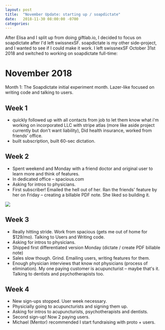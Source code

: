 ```yaml
---
layout: post
title:  "November Update: starting up / soapdictate"
date:   2018-11-30 08:00:00 -0700
categories: 
---
```


After Elisa and I split up from doing giftlab.io, I decided to focus on soapdictate after I'd left swissnexSF. soapdictate is my other side-project, and I wanted to see if I could make it work. I left swissnexSF October 31st 2018 and switched to working on soapdictate full-time:


November 2018
===

Month 1: The Soapdictate initial experiment month. Lazer-like focused on writing code and talking to users. 

Week 1
---
* quickly followed up with all contacts from job to let them know what i'm working on
incorporated LLC with stripe atlas (more like aside project currently but don't want liability), Did health insurance, worked from friends' office.
* built subscription, built 60-sec dictation.



Week 2
---
* Spent weekend and Monday with a friend doctor and original user to learn more and think of features.
* In dedicated office – spacious.com
* Asking for intros to physicians.
* First subscriber! Emailed the hell out of her. Ran the friends' feature by her on Friday – creating a billable PDF note. She liked so building it.

![](/learnings/demo_health3.gif)

Week 3
---
* Really hitting stride. Work from spacious (gets me out of home for $129/mo). Talking to Users and Writing code.
* Asking for intros to physicians.
* Shipped first differentiated version Monday (dictate / create PDF billable note)
* Sales slow though. Grind. Emailing users, writing features for them.
* Enough physician interviews that know not physicians (process of elimination). My one paying customer is acupuncturist – maybe that's it. Talking to dentists and psychotherapists too.


Week 4
---
* New sign-ups stopped. User week necessary.
* Physicially going to acupuncturists and signing them up. 
* Asking for intros to acupuncturists, psychotherapists and dentists.
* Second sign-up! Now 2 paying users.
* Michael (Mentor) recommended I start fundraising with proto + users.
